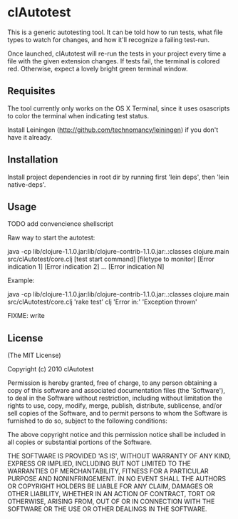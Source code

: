 # clAutotest

This is a generic autotesting tool. It can be told how to run tests, what file types to watch for changes, and how it'll recognize a failing test-run.

Once launched, clAutotest will re-run the tests in your project every time a file with the given extension changes. If tests fail, the terminal is colored red. Otherwise, expect a lovely bright green terminal window.


## Requisites

The tool currently only works on the OS X Terminal, since it uses osascripts to color the terminal when indicating test status.

Install Leiningen (http://github.com/technomancy/leiningen) if you
don't have it already.

## Installation

Install project dependencies in root dir by running first 'lein deps', then
'lein native-deps'.

## Usage

TODO add convencience shellscript

Raw way to start the autotest:

java -cp lib/clojure-1.1.0.jar:lib/clojure-contrib-1.1.0.jar:.:classes clojure.main src/clAutotest/core.clj [test start command] [filetype to monitor] [Error indication 1] [Error indication 2] ... [Error indication N]

Example:

java -cp lib/clojure-1.1.0.jar:lib/clojure-contrib-1.1.0.jar:.:classes clojure.main src/clAutotest/core.clj 'rake test' clj 'Error in:' 'Exception thrown'


FIXME: write

## License

(The MIT License)

Copyright (c) 2010 clAutotest

Permission is hereby granted, free of charge, to any person obtaining
a copy of this software and associated documentation files (the
'Software'), to deal in the Software without restriction, including
without limitation the rights to use, copy, modify, merge, publish,
distribute, sublicense, and/or sell copies of the Software, and to
permit persons to whom the Software is furnished to do so, subject to
the following conditions:

The above copyright notice and this permission notice shall be
included in all copies or substantial portions of the Software.

THE SOFTWARE IS PROVIDED 'AS IS', WITHOUT WARRANTY OF ANY KIND,
EXPRESS OR IMPLIED, INCLUDING BUT NOT LIMITED TO THE WARRANTIES OF
MERCHANTABILITY, FITNESS FOR A PARTICULAR PURPOSE AND NONINFRINGEMENT.
IN NO EVENT SHALL THE AUTHORS OR COPYRIGHT HOLDERS BE LIABLE FOR ANY
CLAIM, DAMAGES OR OTHER LIABILITY, WHETHER IN AN ACTION OF CONTRACT,
TORT OR OTHERWISE, ARISING FROM, OUT OF OR IN CONNECTION WITH THE
SOFTWARE OR THE USE OR OTHER DEALINGS IN THE SOFTWARE.




